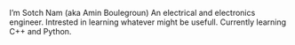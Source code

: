    I’m Sotch Nam (aka Amin Boulegroun)
An electrical and electronics engineer.
Intrested in learning whatever might be usefull. 
Currently learning C++ and Python.

